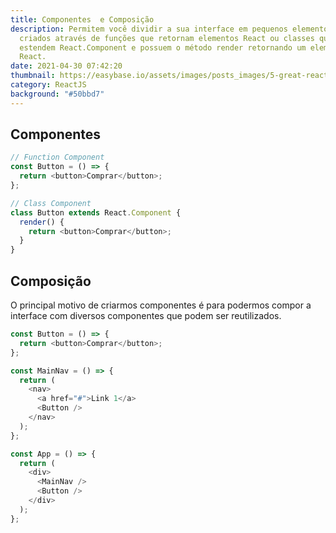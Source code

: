 ```yaml
---
title: Componentes  e Composição
description: Permitem você dividir a sua interface em pequenos elementos. São
  criados através de funções que retornam elementos React ou classes que
  estendem React.Component e possuem o método render retornando um elemento
  React.
date: 2021-04-30 07:42:20
thumbnail: https://easybase.io/assets/images/posts_images/5-great-react-libraries-1.png
category: ReactJS
background: "#50bbd7"
---
```

## Componentes

```javascript
// Function Component
const Button = () => {
  return <button>Comprar</button>;
};

// Class Component
class Button extends React.Component {
  render() {
    return <button>Comprar</button>;
  }
}
```



## Composição

O principal motivo de criarmos componentes é para podermos compor a interface com diversos componentes que podem ser reutilizados.

```javascript
const Button = () => {
  return <button>Comprar</button>;
};

const MainNav = () => {
  return (
    <nav>
      <a href="#">Link 1</a>
      <Button />
    </nav>
  );
};

const App = () => {
  return (
    <div>
      <MainNav />
      <Button />
    </div>
  );
};
```